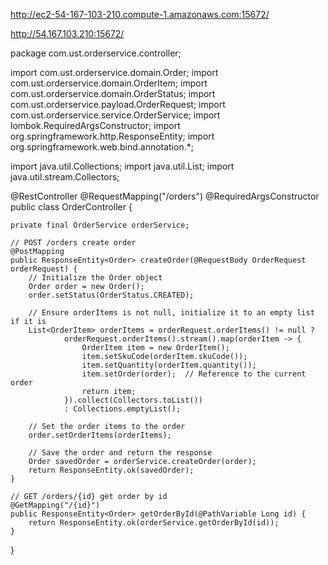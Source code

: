 http://ec2-54-167-103-210.compute-1.amazonaws.com:15672/


http://54.167.103.210:15672/


package com.ust.orderservice.controller;

import com.ust.orderservice.domain.Order;
import com.ust.orderservice.domain.OrderItem;
import com.ust.orderservice.domain.OrderStatus;
import com.ust.orderservice.payload.OrderRequest;
import com.ust.orderservice.service.OrderService;
import lombok.RequiredArgsConstructor;
import org.springframework.http.ResponseEntity;
import org.springframework.web.bind.annotation.*;

import java.util.Collections;
import java.util.List;
import java.util.stream.Collectors;

@RestController
@RequestMapping("/orders")
@RequiredArgsConstructor
public class OrderController {

    private final OrderService orderService;

    // POST /orders create order
    @PostMapping
    public ResponseEntity<Order> createOrder(@RequestBody OrderRequest orderRequest) {
        // Initialize the Order object
        Order order = new Order();
        order.setStatus(OrderStatus.CREATED);

        // Ensure orderItems is not null, initialize it to an empty list if it is
        List<OrderItem> orderItems = orderRequest.orderItems() != null ?
                orderRequest.orderItems().stream().map(orderItem -> {
                    OrderItem item = new OrderItem();
                    item.setSkuCode(orderItem.skuCode());
                    item.setQuantity(orderItem.quantity());
                    item.setOrder(order);  // Reference to the current order
                    return item;
                }).collect(Collectors.toList())
                : Collections.emptyList();

        // Set the order items to the order
        order.setOrderItems(orderItems);

        // Save the order and return the response
        Order savedOrder = orderService.createOrder(order);
        return ResponseEntity.ok(savedOrder);
    }

    // GET /orders/{id} get order by id
    @GetMapping("/{id}")
    public ResponseEntity<Order> getOrderById(@PathVariable Long id) {
        return ResponseEntity.ok(orderService.getOrderById(id));
    }
}
